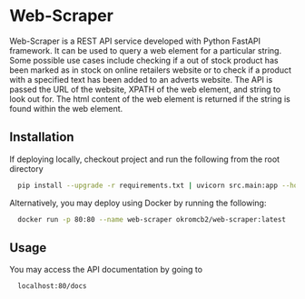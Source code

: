 
# Web-Scraper

Web-Scraper is a REST API service developed with Python FastAPI framework. It can be used to query a web element for a particular string. Some possible use cases include checking if a out of stock product has been marked as in stock on online retailers website or to check if a product with a specified text has been added to an adverts website. The API is passed the URL of the website, XPATH of the web element, and string to look out for. The html content of the web element is returned if the string is found within the web element.




## Installation

If deploying locally, checkout project and run the following from the root directory

```bash
  pip install --upgrade -r requirements.txt | uvicorn src.main:app --host 0.0.0.0 --port 80
```
Alternatively, you may deploy using Docker by running the following:

```bash
  docker run -p 80:80 --name web-scraper okromcb2/web-scraper:latest
```
## Usage

You may access the API documentation by going to 
```bash
  localhost:80/docs
```
